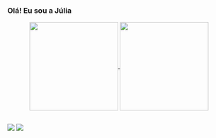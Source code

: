 ### Olá! Eu sou a Júlia 

<div align="center">
  <a href="https://github.com/fujulia">
  <img height=200 align="center" src="https://github-readme-stats.vercel.app/api?username=fujulia&show_icons=true&theme=prussian" />
</a>
<a href="https://github.com/fujulia">
  <img height=200 align="center" src="https://github-readme-stats.vercel.app/api/top-langs/?username=fujulia&layout=donut&theme=cobalt"/>
</a>
  
</div>

##

<div> 
 
  <a href = "mailto:juliaifc22@gmail.com"><img src="https://img.shields.io/badge/-Gmail-%23333?style=for-the-badge&logo=gmail&logoColor=white" target="_blank"></a>
  <a href="https://www.linkedin.com/in/j%C3%BAlia-fuck-a7b30b299/" target="_blank"><img src="https://img.shields.io/badge/-LinkedIn-%230077B5?style=for-the-badge&logo=linkedin&logoColor=white" target="_blank"></a> 
  
</div>

